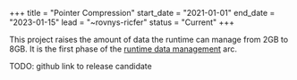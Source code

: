 +++
title = "Pointer Compression"
start_date = "2021-01-01"
end_date = "2023-01-15"
lead = "~rovnys-ricfer"
status = "Current"
+++

This project raises the amount of data the runtime can manage from 2GB to 8GB.  It is the first phase of the [runtime data management](/#runtime-data-management) arc.

TODO: github link to release candidate

